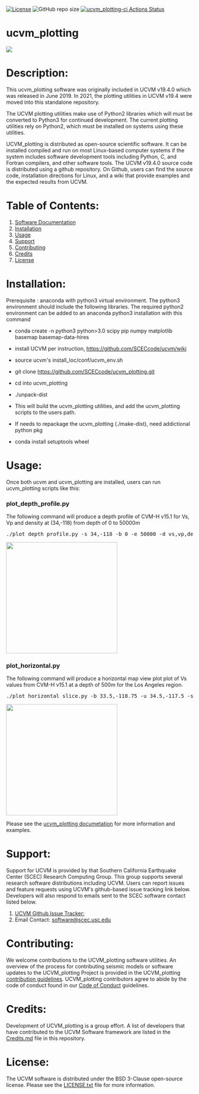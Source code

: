 [![License](https://img.shields.io/badge/License-BSD_3--Clause-blue.svg)](https://opensource.org/licenses/BSD-3-Clause)
![GitHub repo size](https://img.shields.io/github/repo-size/sceccode/ucvm_plotting)
[![ucvm_plotting-ci Actions Status](https://github.com/SCECcode/ucvm_plotting/workflows/ucvm_plotting-ci/badge.svg)](https://github.com/SCECcode/ucvm_plotting/actions)

# ucvm_plotting

<a href="http://www.scec.org/research"><img src="https://github.com/sceccode/ucvm_plotting/wiki/images/ucvm_plotting_logo.png"></a>

# Description: 
This ucvm_plotting software was originally included in UCVM v19.4.0 which was released in June 2019. In 2021, the plotting utilities in UCVM v19.4 were moved into this standalone repository. 

The UCVM plotting utilities make use of Python2 libraries which will must be converted to Python3 for continued development. The current plotting utilities rely on Python2, which must be installed on systems using these utilities.

UCVM_plotting is distributed as open-source scientific software. It can be installed compiled and run on most Linux-based computer systems if the system includes software development tools including Python, C, and Fortran compilers, and other software tools. The UCVM v19.4.0 source code is distributed using a github repository. On Github, users can find the source code, installation directions for Linux, and a wiki that provide examples and the expected results from UCVM.

# Table of Contents:
1. [Software Documentation](https://github.com/SCECcode/ucvm_plotting/wiki)
2. [Installation](#installation)
3. [Usage](#usage)
4. [Support](#support)
5. [Contributing](#contributing)
6. [Credits](#credits)
7. [License](#license)

# Installation: 
Prerequisite :  anaconda with python3 virtual environment. The python3 environment should include the following libraries. The required python2 environment can be added to an anaconda python3 installation with this command
* conda create -n python3 python>3.0 scipy pip numpy matplotlib basemap basemap-data-hires

* install UCVM per instruction, https://github.com/SCECcode/ucvm/wiki
* source ucvm's install_loc/conf/ucvm_env.sh
* git clone https://github.com/SCECcode/ucvm_plotting.git
* cd into ucvm_plotting
* ./unpack-dist
* This will build the ucvm_plotting utilities, and add the ucvm_plotting scripts to the users path.

* If needs to repackage the ucvm_plotting (./make-dist), need addictional python pkg  
*    conda install setuptools wheel

# Usage:
Once both ucvm and ucvm_plotting are installed, users can run ucvm_plotting scripts like this:

### plot_depth_profile.py

The following command will produce a depth profile of CVM-H v15.1 for Vs, Vp and density at (34,-118) from depth of 0 to 50000m
<pre>
./plot_depth_profile.py -s 34,-118 -b 0 -e 50000 -d vs,vp,density -v 500 -c cvmh -o depth_profile.png
</pre>

[<img src="https://github.com/SCECcode/ucvm_plotting/wiki/images/plots/depth_profile.png" width="300" height="300" />](https://github.com/SCECcode/ucvm_plotting/wiki/images/plots/depth_profile.png)

### plot_horizontal.py
The following command will produce a horizontal map view plot plot of Vs values from CVM-H v15.1 at a depth of 500m for the Los Angeles region.
<pre>
./plot_horizontal_slice.py -b 33.5,-118.75 -u 34.5,-117.5 -s 0.01 -e 500 -d vs -a s -c cvmh
</pre>
[<img src="https://github.com/SCECcode/ucvm_plotting/wiki/images/plots/horizontal_slice_1.png" width="300" height="300" />](http://github.com/SCECcode/ucvm_plotting/wiki/images/plots/horizontal_slice_1.png)

Please see the [ucvm_plotting documetation](https://github.com/sceccode/ucvm_plotting/wiki) for more information and examples.

# Support:
Support for UCVM is provided by that Southern California Earthquake Center (SCEC) Research Computing Group. This group supports several research software distributions including UCVM. Users can report issues and feature requests using UCVM's github-based issue tracking link below. Developers will also respond to emails sent to the SCEC software contact listed below.
1. [UCVM Github Issue Tracker:](https://github.com/SCECcode/ucvm_plotting/issues)
2. Email Contact: software@scec.usc.edu

# Contributing:
We welcome contributions to the UCVM_plotting software utilities. An overview of the process for contributing seismic models or 
software updates to the UCVM_plotting Project is provided in the UCVM_plotting [contribution guidelines](CONTRIBUTING.md). 
UCVM_plotting contributors agree to abide by the code of conduct found in our [Code of Conduct](CODE_OF_CONDUCT.md) guidelines.

# Credits:
Development of UCVM_plotting is a group effort. A list of developers that have contributed to the UCVM Software framework 
are listed in the [Credits.md](CREDITS.md) file in this repository.

# License:
The UCVM software is distributed under the BSD 3-Clause open-source license. 
Please see the [LICENSE.txt](LICENSE.txt) file for more information.
